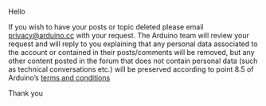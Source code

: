 Hello

If you wish to have your posts or topic deleted please email privacy@arduino.cc  with your request. The Arduino team will review your request and will reply to you explaining that any personal data associated to the account or contained in their posts/comments will be removed, but any other content posted in the forum that does not contain personal data (such as technical conversations etc.) will be preserved according to point 8.5 of Arduino’s  [terms and conditions](https://www.arduino.cc/en/terms-conditions#8-term-termination-of-the-agreement-and-cancellation-of-the-account)

Thank you
